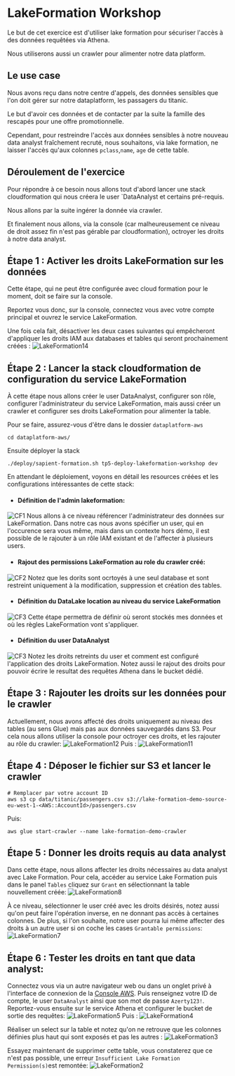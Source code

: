 # LakeFormation Workshop
Le but de cet exercice est d'utiliser lake formation pour sécuriser l'accès à des données requêtées via Athena.

Nous utiliserons aussi un crawler pour alimenter notre data platform.

## Le use case
Nous avons reçu dans notre centre d'appels, des données sensibles que l'on doit gérer sur notre dataplatform, les passagers du titanic.

Le but d'avoir ces données et de contacter par la suite la famille des rescapés pour une offre promotionnelle.

Cependant, pour restreindre l'accès aux données sensibles à notre nouveau data analyst fraîchement recruté, nous souhaitons, via lake formation,
ne laisser l'accès qu'aux colonnes `pclass`,`name`, `age` de cette table.

## Déroulement de l'exercice
Pour répondre à ce besoin nous allons tout d'abord lancer une stack cloudformation qui nous créera le user `DataAnalyst et certains pré-requis.

Nous allons par la suite ingérer la donnée via crawler.

Et finalement nous allons, via la console (car malheureusement ce niveau de droit assez fin n'est pas gérable par cloudformation),
octroyer les droits à notre data analyst.

## Étape 1 : Activer les droits LakeFormation sur les données 
Cette étape, qui ne peut être configurée avec cloud formation pour le moment, doit se faire sur la console.

Reportez vous donc, sur la console, connectez vous avec votre compte principal et ouvrez le service LakeFormation.

Une fois cela fait, désactiver les deux cases suivantes qui empêcheront d'appliquer les droits IAM aux databases et tables
qui seront prochainement créées :
![LakeFormation14](./documentation/tp5/LakeFormation_14.png "LakeFormation14")

## Étape 2 : Lancer la stack cloudformation de configuration du service LakeFormation

À cette étape nous allons créer le user DataAnalyst, configurer son rôle, configurer l'administrateur du service LakeFormation,
mais aussi créer un crawler et configurer ses droits LakeFormation pour alimenter la table.

Pour se faire, assurez-vous d'être dans le dossier `dataplatform-aws` 
```shell
cd dataplatform-aws/
```
Ensuite déployer la stack
```shell
./deploy/sapient-formation.sh tp5-deploy-lakeformation-workshop dev
```

En attendant le déploiement, voyons en détail les resources créées et les configurations intéressantes de cette stack:

* #### Définition de l'admin lakeformation:
![CF1](./documentation/tp5/CF1.png "CF1")
  Nous allons à ce niveau référencer l'administrateur des données sur LakeFormation. Dans notre cas nous avons spécifier un user,
  qui en l'occurence sera vous même, mais dans un contexte hors démo, il est possible de le rajouter à un rôle IAM existant et de l'affecter à plusieurs users.
  

* #### Rajout des permissions LakeFormation au role du crawler créé:
![CF2](./documentation/tp5/CF2.png "CF2")
Notez que les dorits sont ocrtoyés à une seul database et sont restreint uniquement à la modification, suppression et création des tables.
  
* #### Définition du DataLake location au niveau du service LakeFormation
![CF3](./documentation/tp5/CF3.png "CF3")
Cette étape permettra de définir où seront stockés mes données et où les règles LakeFormation vont s'appliquer.

* #### Définition du user DataAnalyst
![CF3](./documentation/tp5/CF4.png "CF4")
Notez les droits retreints du user et comment est configuré l'application des droits LakeFormation.
Notez aussi le rajout des droits pour pouvoir écrire le resultat des requêtes Athena dans le bucket dédié.

## Étape 3 : Rajouter les droits sur les données pour le crawler
Actuellement, nous avons affecté des droits uniquement au niveau des tables (au sens Glue) mais pas aux données sauvegardés dans S3.
Pour cela nous allons utiliser la console pour octroyer ces droits, et les rajouter au rôle du crawler:
![LakeFormation12](./documentation/tp5/LakeFormation_12.png "LakeFormation12")
Puis :
![LakeFormation11](./documentation/tp5/LakeFormation_11.png "LakeFormation11")

## Étape 4 : Déposer le fichier sur S3 et lancer le crawler

```shell
# Remplacer par votre account ID
aws s3 cp data/titanic/passengers.csv s3://lake-formation-demo-source-eu-west-1-<AWS::AccountId>/passengers.csv
```

Puis:
```shell
aws glue start-crawler --name lake-formation-demo-crawler
```

## Étape 5 : Donner les droits requis au data analyst
Dans cette étape, nous allons affecter les droits nécessaires au data analyst avec Lake Formation.
Pour cela, accéder au service Lake Formation puis dans le panel `Tables` cliquez sur `Grant` en sélectionnant la table nouvellement créée:
![LakeFormation8](./documentation/tp5/LakeFormation_8.png "LakeFormation8")

À ce niveau, sélectionner le user créé avec les droits désirés, notez aussi qu'on peut faire l'opération inverse, 
en ne donnant pas accès à certaines colonnes. De plus, si l'on souhaite, notre user pourra lui même affecter des droits à un autre user si
on coche les cases `Grantable permissions`:
![LakeFormation7](./documentation/tp5/LakeFormation_7.png "LakeFormation7")

## Étape 6 : Tester les droits en tant que data analyst:
Connectez vous via un autre navigateur web ou dans un onglet privé à l'interface de connexion de la [Console AWS](https://console.aws.amazon.com).
Puis renseignez votre ID de compte, le user `DataAnalyst` ainsi que son mot de passe `Azerty123!`.
Reportez-vous ensuite sur le service Athena et configurer le bucket de sortie des requêtes:
![LakeFormation5](./documentation/tp5/LakeFormation_5.png "LakeFormation5")
Puis :
![LakeFormation4](./documentation/tp5/LakeFormation_4.png "LakeFormation4")

Réaliser un select sur la table et notez qu'on ne retrouve que les colonnes définies plus haut qui sont exposés et pas les autres :
![LakeFormation3](./documentation/tp5/LakeFormation_3.png "LakeFormation3")

Essayez maintenant de supprimer cette table, vous constaterez que ce n'est pas possible, une erreur `Insufficient Lake Formation Permission(s)`est remontée: 
![LakeFormation2](./documentation/tp5/LakeFormation_2.png "LakeFormation2")
